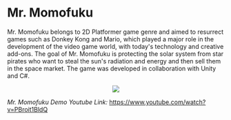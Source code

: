 # Mr. Momofuku

Mr. Momofuku belongs to 2D Platformer game genre and aimed to resurrect games such as Donkey Kong and Mario, which played a major role in the development of the video game world, with today's technology and creative add-ons. The goal of Mr. Momofuku is protecting the solar system from star pirates who want to steal the sun's radiation and energy and then sell them in the space market. The game was developed in collaboration with Unity and C#.

<p align="center">

  <img src="https://user-images.githubusercontent.com/56837694/130440667-a75f6bb8-4f8e-454b-9d55-c9831d8c8060.png">

</p>

 *Mr. Momofuku Demo Youtube Link:* https://www.youtube.com/watch?v=PBroit1BldQ
